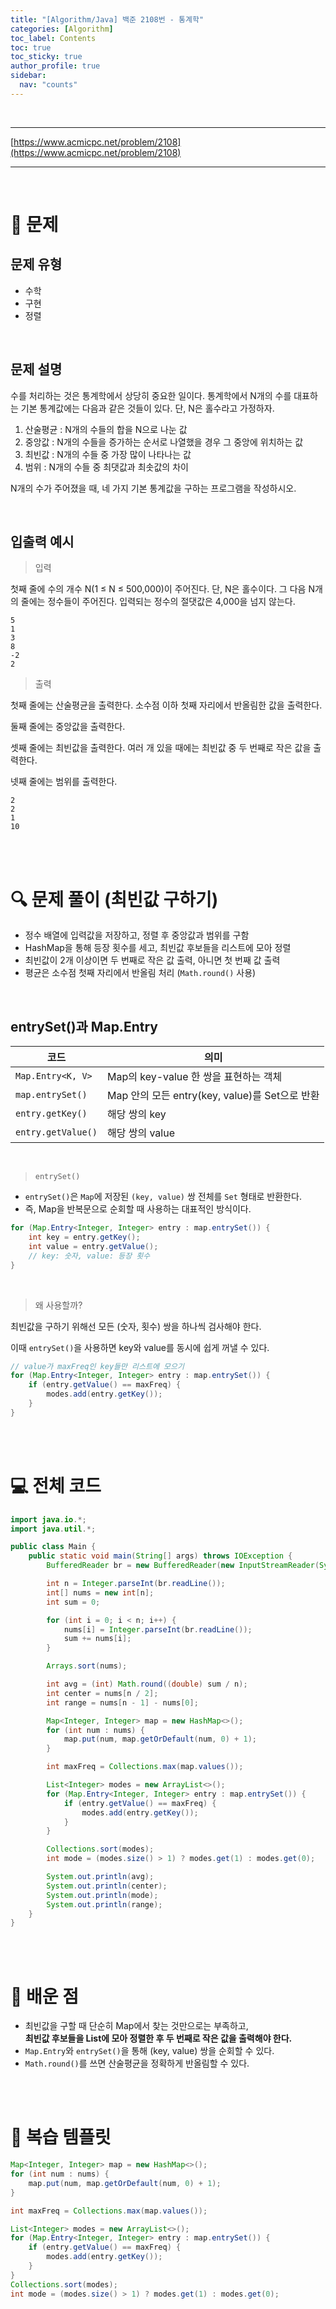 ```yaml
---
title: "[Algorithm/Java] 백준 2108번 - 통계학"
categories: [Algorithm]
toc_label: Contents
toc: true
toc_sticky: true
author_profile: true
sidebar:
  nav: "counts"
---
```


<br>

---

[https://www.acmicpc.net/problem/2108](https://www.acmicpc.net/problem/2108)

---

<br>

# 📌 문제

## 문제 유형

- 수학
- 구현
- 정렬

<br>

## 문제 설명

수를 처리하는 것은 통계학에서 상당히 중요한 일이다. 통계학에서 N개의 수를 대표하는 기본 통계값에는 다음과 같은 것들이 있다. 단, N은 홀수라고 가정하자.

1. 산술평균 : N개의 수들의 합을 N으로 나눈 값
2. 중앙값 : N개의 수들을 증가하는 순서로 나열했을 경우 그 중앙에 위치하는 값
3. 최빈값 : N개의 수들 중 가장 많이 나타나는 값
4. 범위 : N개의 수들 중 최댓값과 최솟값의 차이

N개의 수가 주어졌을 때, 네 가지 기본 통계값을 구하는 프로그램을 작성하시오.

<br>

## 입출력 예시

> 입력

첫째 줄에 수의 개수 N(1 ≤ N ≤ 500,000)이 주어진다. 단, N은 홀수이다. 그 다음 N개의 줄에는 정수들이 주어진다. 입력되는 정수의 절댓값은 4,000을 넘지 않는다.

```
5
1
3
8
-2
2
```

> 출력

첫째 줄에는 산술평균을 출력한다. 소수점 이하 첫째 자리에서 반올림한 값을 출력한다.

둘째 줄에는 중앙값을 출력한다.

셋째 줄에는 최빈값을 출력한다. 여러 개 있을 때에는 최빈값 중 두 번째로 작은 값을 출력한다.

넷째 줄에는 범위를 출력한다.

```
2
2
1
10
```

<br><br>

# 🔍 문제 풀이 (최빈값 구하기)

- 정수 배열에 입력값을 저장하고, 정렬 후 중앙값과 범위를 구함
- HashMap을 통해 등장 횟수를 세고, 최빈값 후보들을 리스트에 모아 정렬
- 최빈값이 2개 이상이면 두 번째로 작은 값 출력, 아니면 첫 번째 값 출력
- 평균은 소수점 첫째 자리에서 반올림 처리 (`Math.round()` 사용)

<br>

## entrySet()과 Map.Entry

| 코드               | 의미                                           |
| ------------------ | ---------------------------------------------- |
| `Map.Entry<K, V>`  | Map의 key-value 한 쌍을 표현하는 객체          |
| `map.entrySet()`   | Map 안의 모든 entry(key, value)를 Set으로 반환 |
| `entry.getKey()`   | 해당 쌍의 key                                  |
| `entry.getValue()` | 해당 쌍의 value                                |

<br>

> `entrySet()`

- `entrySet()`은 `Map`에 저장된 `(key, value)` 쌍 전체를 `Set` 형태로 반환한다.
- 즉, Map을 반복문으로 순회할 때 사용하는 대표적인 방식이다.

```java
for (Map.Entry<Integer, Integer> entry : map.entrySet()) {
    int key = entry.getKey();
    int value = entry.getValue();
    // key: 숫자, value: 등장 횟수
}
```

<br>

> 왜 사용할까?

최빈값을 구하기 위해선 모든 (숫자, 횟수) 쌍을 하나씩 검사해야 한다.

이때 `entrySet()`을 사용하면 key와 value를 동시에 쉽게 꺼낼 수 있다.

```java
// value가 maxFreq인 key들만 리스트에 모으기
for (Map.Entry<Integer, Integer> entry : map.entrySet()) {
    if (entry.getValue() == maxFreq) {
        modes.add(entry.getKey());
    }
}
```

<br><br>

# 💻 전체 코드

```java
import java.io.*;
import java.util.*;

public class Main {
    public static void main(String[] args) throws IOException {
        BufferedReader br = new BufferedReader(new InputStreamReader(System.in));

        int n = Integer.parseInt(br.readLine());
        int[] nums = new int[n];
        int sum = 0;

        for (int i = 0; i < n; i++) {
            nums[i] = Integer.parseInt(br.readLine());
            sum += nums[i];
        }

        Arrays.sort(nums);

        int avg = (int) Math.round((double) sum / n);
        int center = nums[n / 2];
        int range = nums[n - 1] - nums[0];

        Map<Integer, Integer> map = new HashMap<>();
        for (int num : nums) {
            map.put(num, map.getOrDefault(num, 0) + 1);
        }

        int maxFreq = Collections.max(map.values());

        List<Integer> modes = new ArrayList<>();
        for (Map.Entry<Integer, Integer> entry : map.entrySet()) {
            if (entry.getValue() == maxFreq) {
                modes.add(entry.getKey());
            }
        }

        Collections.sort(modes);
        int mode = (modes.size() > 1) ? modes.get(1) : modes.get(0);

        System.out.println(avg);
        System.out.println(center);
        System.out.println(mode);
        System.out.println(range);
    }
}
```

<br><br>

# 💭 배운 점

- 최빈값을 구할 때 단순히 Map에서 찾는 것만으로는 부족하고,  
  **최빈값 후보들을 List에 모아 정렬한 후 두 번째로 작은 값을 출력해야 한다.**
- `Map.Entry`와 `entrySet()`을 통해 (key, value) 쌍을 순회할 수 있다.
- `Math.round()`를 쓰면 산술평균을 정확하게 반올림할 수 있다.

<br><br>

# 🔁 복습 템플릿

```java
Map<Integer, Integer> map = new HashMap<>();
for (int num : nums) {
    map.put(num, map.getOrDefault(num, 0) + 1);
}

int maxFreq = Collections.max(map.values());

List<Integer> modes = new ArrayList<>();
for (Map.Entry<Integer, Integer> entry : map.entrySet()) {
    if (entry.getValue() == maxFreq) {
        modes.add(entry.getKey());
    }
}
Collections.sort(modes);
int mode = (modes.size() > 1) ? modes.get(1) : modes.get(0);
```

<br>

